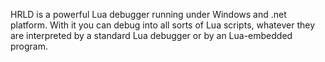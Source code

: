 HRLD is a powerful Lua debugger running under Windows and .net platform. With it you can debug into all sorts of Lua scripts, whatever they are interpreted by a standard Lua debugger or by an Lua-embedded program.
